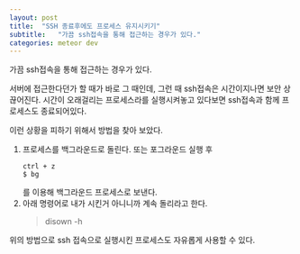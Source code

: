 ```yaml
---
layout: post
title:  "SSH 종료후에도 프로세스 유지시키기"
subtitle:   "가끔 ssh접속을 통해 접근하는 경우가 있다."
categories: meteor dev
---
```


가끔 ssh접속을 통해 접근하는 경우가 있다.

서버에 접근한다던가 할 때가 바로 그 때인데, 그런 때 ssh접속은 시간이지나면 보안 상 끊어진다.
시간이 오래걸리는 프로세스라를 실행시켜놓고 있다보면 ssh접속과 함께 프로세스도 종료되어있다.

이런 상황을 피하기 위해서 방법을 찾아 보았다.

1. 프로세스를 백그라운드로 돌린다. 또는 포그라운드 실행 후 
    ```
    ctrl + z
    $ bg
    ```
    를 이용해 백그라운드 프로세스로 보낸다.
2. 아래 명령어로 내가 시킨거 아니니까 계속 돌리라고 한다.
    > disown -h

    

위의 방법으로 ssh 접속으로 실행시킨 프로세스도 자유롭게 사용할 수 있다.



